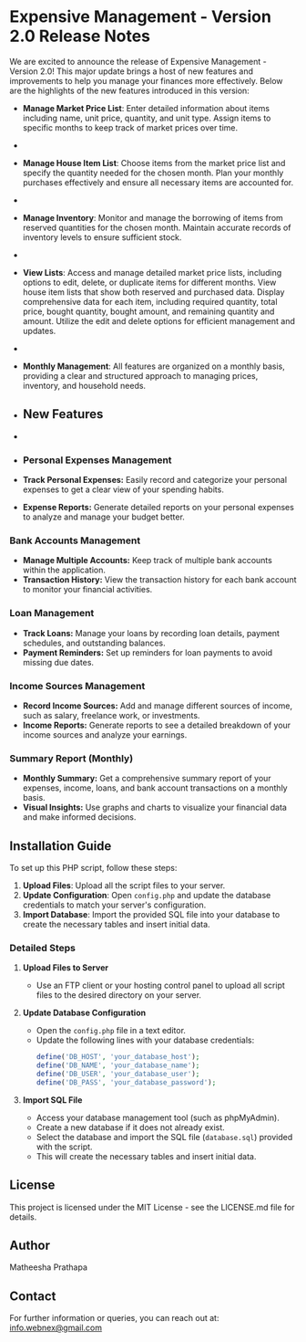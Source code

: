# Expensive Management - Version 2.0 Release Notes

We are excited to announce the release of Expensive Management - Version 2.0! This major update brings a host of new features and improvements to help you manage your finances more effectively. Below are the highlights of the new features introduced in this version:


- **Manage Market Price List**: Enter detailed information about items including name, unit price, quantity, and unit type. Assign items to specific months to keep track of market prices over time.
- 
- **Manage House Item List**: Choose items from the market price list and specify the quantity needed for the chosen month. Plan your monthly purchases effectively and ensure all necessary items are accounted for.
- 
- **Manage Inventory**: Monitor and manage the borrowing of items from reserved quantities for the chosen month. Maintain accurate records of inventory levels to ensure sufficient stock.
- 
- **View Lists**: Access and manage detailed market price lists, including options to edit, delete, or duplicate items for different months. View house item lists that show both reserved and purchased data. Display comprehensive data for each item, including required quantity, total price, bought quantity, bought amount, and remaining quantity and amount. Utilize the edit and delete options for efficient management and updates.
- 
- **Monthly Management**: All features are organized on a monthly basis, providing a clear and structured approach to managing prices, inventory, and household needs.


- ## New Features
- 
- ### Personal Expenses Management
- **Track Personal Expenses:** Easily record and categorize your personal expenses to get a clear view of your spending habits.
- **Expense Reports:** Generate detailed reports on your personal expenses to analyze and manage your budget better.

### Bank Accounts Management
- **Manage Multiple Accounts:** Keep track of multiple bank accounts within the application.
- **Transaction History:** View the transaction history for each bank account to monitor your financial activities.

### Loan Management
- **Track Loans:** Manage your loans by recording loan details, payment schedules, and outstanding balances.
- **Payment Reminders:** Set up reminders for loan payments to avoid missing due dates.

### Income Sources Management
- **Record Income Sources:** Add and manage different sources of income, such as salary, freelance work, or investments.
- **Income Reports:** Generate reports to see a detailed breakdown of your income sources and analyze your earnings.

### Summary Report (Monthly)
- **Monthly Summary:** Get a comprehensive summary report of your expenses, income, loans, and bank account transactions on a monthly basis.
- **Visual Insights:** Use graphs and charts to visualize your financial data and make informed decisions.


## Installation Guide

To set up this PHP script, follow these steps:

1. **Upload Files**: Upload all the script files to your server.
2. **Update Configuration**: Open `config.php` and update the database credentials to match your server's configuration.
3. **Import Database**: Import the provided SQL file into your database to create the necessary tables and insert initial data.

### Detailed Steps

1. **Upload Files to Server**
   - Use an FTP client or your hosting control panel to upload all script files to the desired directory on your server.

2. **Update Database Configuration**
   - Open the `config.php` file in a text editor.
   - Update the following lines with your database credentials:
     ```php
     define('DB_HOST', 'your_database_host');
     define('DB_NAME', 'your_database_name');
     define('DB_USER', 'your_database_user');
     define('DB_PASS', 'your_database_password');
     ```

3. **Import SQL File**
   - Access your database management tool (such as phpMyAdmin).
   - Create a new database if it does not already exist.
   - Select the database and import the SQL file (`database.sql`) provided with the script.
   - This will create the necessary tables and insert initial data.

## License

This project is licensed under the MIT License - see the LICENSE.md file for details.

## Author

Matheesha Prathapa

## Contact

For further information or queries, you can reach out at: info.webnex@gmail.com
